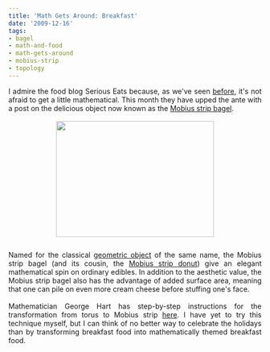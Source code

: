 ```yaml
---
title: 'Math Gets Around: Breakfast'
date: '2009-12-16'
tags:
- bagel
- math-and-food
- math-gets-around
- mobius-strip
- topology
---
```


<div style="text-align: justify;">I admire the food blog Serious Eats because, as we've seen <a href="http://www.mathgoespop.com/2008/12/math-gets-around-holiday-treats.html">before</a>, it's not afraid to get a little mathematical.  This month they have upped the ante with a post on the delicious object now known as the <a href="http://newyork.seriouseats.com/2009/12/coolest-thing-weve-ever-seen-mobius-strip-bagel-cut-connected-halves.html">Mobius strip bagel</a>.<br /></div><br /><a onblur="try {parent.deselectBloggerImageGracefully();} catch(e) {}" href="http://www.georgehart.com/bagel/bagel0.jpg"><img style="margin: 0px auto 10px; display: block; text-align: center; cursor: pointer; width: 314px; height: 230px;" src="http://www.georgehart.com/bagel/bagel0.jpg" alt="" border="0" /></a><br /><div style="text-align: justify;">Named for the classical <a href="http://en.wikipedia.org/wiki/M%C3%B6bius_strip">geometric object</a> of the same name, the Mobius strip bagel (and its cousin, the <a href="http://newyork.seriouseats.com/2009/12/even-cooler-the-mobius-doughnut.html">Mobius strip donut</a>) give an elegant mathematical spin on ordinary edibles.  In addition to the aesthetic value, the Mobius strip bagel also has the advantage of added surface area, meaning that one can pile on even more cream cheese before stuffing one's face.<br /><br />Mathematician George Hart has step-by-step instructions for the transformation from torus to Mobius strip <a href="http://www.georgehart.com/bagel/bagel.html">here</a>.  I have yet to try this technique myself, but I can think of no better way to celebrate the holidays than by transforming breakfast food into mathematically themed breakfast food.<br /></div>
